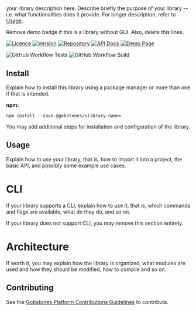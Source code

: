 # <library-name>

your library description here.
Describe briefly the purpose of your library -- i.e. what functionalities does it provide.
For longer description, refer to [Usage](#usage).

Remove demo badge if this is a library without GUI. Also, delete this lines.

[![Licence](https://img.shields.io/github/license/gobstones/<library-name>?style=plastic&label=License&logo=open-source-initiative&logoColor=white&color=olivegreen)](https://github.com/gobstones/<library-name>/blob/main/LICENSE) [![Version](https://img.shields.io/github/package-json/v/gobstones/<library-name>?style=plastic&label=Version&logo=git-lfs&logoColor=white&color=crimson)](https://www.npmjs.com/package/@gobstones/<library-name>) [![Repository](https://img.shields.io/github/package-json/repository/gobstones/<library-name>?color=orange&label=Repository&logo=github&logoColor=white&style=plastic)](https://gobstones.github.io/<library-name>) [![API Docs](https://img.shields.io/github/package-json/homepage/gobstones/<library-name>?color=blue&label=API%20Docs&logo=gitbook&logoColor=white&style=plastic)](https://gobstones.github.io/<library-name>) [![Demo Page](https://img.shields.io/github/package-json/demopage/gobstones/<library-name>?color=magenta&label=Demo%20Page&logo=storybook&logoColor=white&style=plastic)](https://gobstones.github.io/<library-name>)

![GitHub Workflow Tests](https://img.shields.io/github/actions/workflow/status/gobstones/<library-name>/on-commit-test.yml?style=plastic&label=Tests&logo=github-actions&logoColor=white) ![GitHub Workflow Build](https://img.shields.io/github/actions/workflow/status/gobstones/<library-name>/on-commit-build.yml?style=plastic&label=Build&logo=github-actions&logoColor=white)

## Install

Explain how to install this library using a package manager or more than one if
that is intended.

**npm:**

```
npm install --save @gobstones/<library-name>
```

You may add additional steps for installation and configuration of the library.

## Usage

Explain how to use your library, that is, how to import it into a project, the
basic API, and possibly some example use cases.

# CLI

If your library supports a CLI, explain how to use it, that is, which commands
and flags are available, what do they do, and so on.

If your library does not support CLI, you may remove this section entirely.

# Architecture

If worth it, you may explain how the library is organized, what modules are
used and how they should be modified, how to compile and so on.

## Contributing

See the [Gobstones Platform Contributions Guidelines](https://github.com/gobstones/gobstones-guidelines) to contribute.
